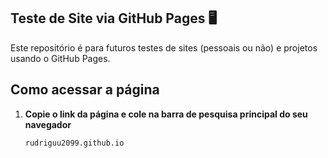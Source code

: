 ## Teste de Site via GitHub Pages 🖥️

Este repositório é para futuros testes de sites (pessoais ou não) e projetos usando o GitHub Pages.

## Como acessar a página

1. **Copie o link da página e cole na barra de pesquisa principal do seu navegador**

    ```bash
    rudriguu2099.github.io
    ```
 
